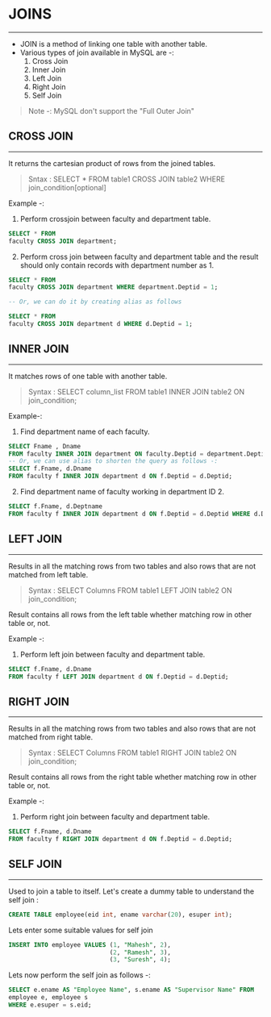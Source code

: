 # JOINS
---
- JOIN is a method of linking one table with another table.
- Various types of join available in MySQL are -:
    1. Cross Join
    2. Inner Join
    3. Left Join
    4. Right Join
    5. Self Join

> Note -: 
MySQL don't support the "Full Outer Join"

## CROSS JOIN
---
It returns the cartesian product of rows from the joined tables.
> Sntax :
SELECT * FROM 
table1 CROSS JOIN table2
WHERE join_condition[optional]

Example -:

1. Perform crossjoin between faculty and department table.
```sql
SELECT * FROM 
faculty CROSS JOIN department;
```
2. Perform cross join between faculty and department table and the result should only contain records with department number as 1.
```sql
SELECT * FROM
faculty CROSS JOIN department WHERE department.Deptid = 1;

-- Or, we can do it by creating alias as follows

SELECT * FROM
faculty CROSS JOIN department d WHERE d.Deptid = 1;
```

## INNER JOIN
---

It matches rows of one table with another table.

> Syntax :
SELECT column_list
FROM table1 INNER JOIN table2 ON join_condition;

Example-:

1. Find department name of each faculty.
```sql
SELECT Fname , Dname
FROM faculty INNER JOIN department ON faculty.Deptid = department.Deptid;
-- Or, we can use alias to shorten the query as follows -:
SELECT f.Fname, d.Dname 
FROM faculty f INNER JOIN department d ON f.Deptid = d.Deptid;
```
2. Find department name of faculty working in department ID 2.
```sql
SELECT f.Fname, d.Deptname
FROM faculty f INNER JOIN department d ON f.Deptid = d.Deptid WHERE d.Deptid = 2;
```

## LEFT JOIN
---

Results in all the matching rows from two tables and also rows that are not matched from left table.

> Syntax :
SELECT Columns
FROM table1 LEFT JOIN table2 ON join_condition;

Result contains all rows from the left table whether matching row in other table or, not.

Example -:

1. Perform left join between faculty and department table.
```sql
SELECT f.Fname, d.Dname
FROM faculty f LEFT JOIN department d ON f.Deptid = d.Deptid;
```
## RIGHT JOIN
---

Results in all the matching rows from two tables and also rows that are not matched from right table.

> Syntax :
SELECT Columns
FROM table1 RIGHT JOIN table2 ON join_condition;

Result contains all rows from the right table whether matching row in other table or, not.

Example -:
1. Perform right join between faculty and department table.
```sql
SELECT f.Fname, d.Dname
FROM faculty f RIGHT JOIN department d ON f.Deptid = d.Deptid;
```

## SELF JOIN
---
Used to join a table to itself.
Let's create a dummy table to understand the self join :
```sql
CREATE TABLE employee(eid int, ename varchar(20), esuper int);
```
Lets enter some suitable values for self join
```sql
INSERT INTO employee VALUES (1, "Mahesh", 2),
			                (2, "Ramesh", 3),
                            (3, "Suresh", 4);
```
Lets now perform the self join as follows -:
```sql
SELECT e.ename AS "Employee Name", s.ename AS "Supervisor Name" FROM
employee e, employee s
WHERE e.esuper = s.eid;
```
